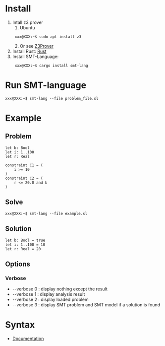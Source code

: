 # Install

1. Intall z3 prover
   1. Ubuntu
   ```console
    xxx@XXX:~$ sudo apt install z3
    ```
   2. Or see [Z3Prover](https://github.com/Z3Prover/z3)
2. Install Rust: [Rust](https://www.rust-lang.org/fr)
3. Install SMT-Language:
   ```console
    xxx@XXX:~$ cargo install smt-lang
    ```

# Run SMT-language

```console
xxx@XXX:~$ smt-lang --file problem_file.sl
```

# Example

## Problem

```
let b: Bool
let i: 1..100
let r: Real

constraint C1 = (
    i >= 10
)
constraint C2 = (
    r <= 20.0 and b
)
```

## Solve

```console
xxx@XXX:~$ smt-lang --file example.sl
```

## Solution
```
let b: Bool = true
let i: 1..100 = 10
let r: Real = 20
```

## Options

### Verbose
- --verbose 0 : display nothing except the result
- --verbose 1 : display analysis result
- --verbose 2 : display loaded problem
- --verbose 3 : display SMT problem and SMT model if a solution is found

# Syntax

- [Documentation](doc/readme.md)
